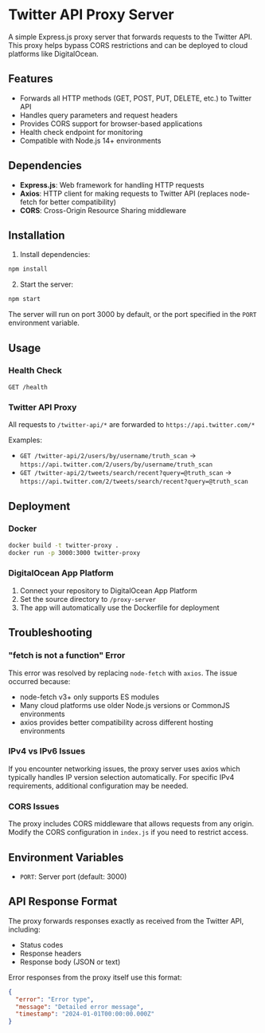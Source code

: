 # Twitter API Proxy Server

A simple Express.js proxy server that forwards requests to the Twitter API. This proxy helps bypass CORS restrictions and can be deployed to cloud platforms like DigitalOcean.

## Features

- Forwards all HTTP methods (GET, POST, PUT, DELETE, etc.) to Twitter API
- Handles query parameters and request headers
- Provides CORS support for browser-based applications
- Health check endpoint for monitoring
- Compatible with Node.js 14+ environments

## Dependencies

- **Express.js**: Web framework for handling HTTP requests
- **Axios**: HTTP client for making requests to Twitter API (replaces node-fetch for better compatibility)
- **CORS**: Cross-Origin Resource Sharing middleware

## Installation

1. Install dependencies:
```bash
npm install
```

2. Start the server:
```bash
npm start
```

The server will run on port 3000 by default, or the port specified in the `PORT` environment variable.

## Usage

### Health Check
```
GET /health
```

### Twitter API Proxy
All requests to `/twitter-api/*` are forwarded to `https://api.twitter.com/*`

Examples:
- `GET /twitter-api/2/users/by/username/truth_scan` → `https://api.twitter.com/2/users/by/username/truth_scan`
- `GET /twitter-api/2/tweets/search/recent?query=@truth_scan` → `https://api.twitter.com/2/tweets/search/recent?query=@truth_scan`

## Deployment

### Docker
```bash
docker build -t twitter-proxy .
docker run -p 3000:3000 twitter-proxy
```

### DigitalOcean App Platform
1. Connect your repository to DigitalOcean App Platform
2. Set the source directory to `/proxy-server`
3. The app will automatically use the Dockerfile for deployment

## Troubleshooting

### "fetch is not a function" Error
This error was resolved by replacing `node-fetch` with `axios`. The issue occurred because:
- node-fetch v3+ only supports ES modules
- Many cloud platforms use older Node.js versions or CommonJS environments
- axios provides better compatibility across different hosting environments

### IPv4 vs IPv6 Issues
If you encounter networking issues, the proxy server uses axios which typically handles IP version selection automatically. For specific IPv4 requirements, additional configuration may be needed.

### CORS Issues
The proxy includes CORS middleware that allows requests from any origin. Modify the CORS configuration in `index.js` if you need to restrict access.

## Environment Variables

- `PORT`: Server port (default: 3000)

## API Response Format

The proxy forwards responses exactly as received from the Twitter API, including:
- Status codes
- Response headers
- Response body (JSON or text)

Error responses from the proxy itself use this format:
```json
{
  "error": "Error type",
  "message": "Detailed error message",
  "timestamp": "2024-01-01T00:00:00.000Z"
}
``` 